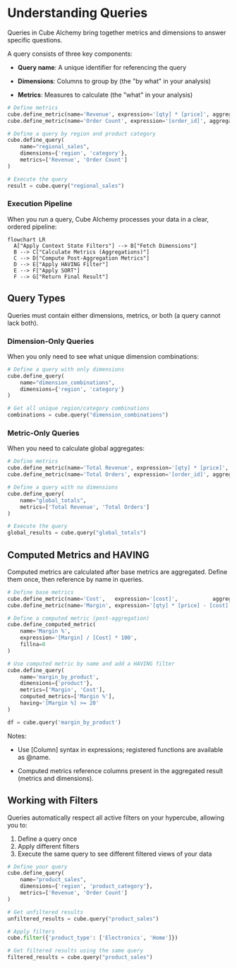 # Understanding Queries

Queries in Cube Alchemy bring together metrics and dimensions to answer specific questions.

A query consists of three key components:

- **Query name**: A unique identifier for referencing the query

- **Dimensions**: Columns to group by (the "by what" in your analysis)

- **Metrics**: Measures to calculate (the "what" in your analysis)

```python
# Define metrics
cube.define_metric(name='Revenue', expression='[qty] * [price]', aggregation='sum')
cube.define_metric(name='Order Count', expression='[order_id]', aggregation='count')

# Define a query by region and product category
cube.define_query(
    name="regional_sales",
    dimensions={'region', 'category'},
    metrics=['Revenue', 'Order Count']
)

# Execute the query
result = cube.query("regional_sales")
```

### Execution Pipeline

When you run a query, Cube Alchemy processes your data in a clear, ordered pipeline:

```mermaid
flowchart LR
  A["Apply Context State Filters"] --> B["Fetch Dimensions"]
  B --> C["Calculate Metrics (Aggregations)"]
  C --> D["Compute Post-Aggregation Metrics"]
  D --> E["Apply HAVING Filter"]
  E --> F["Apply SORT"]
  F --> G["Return Final Result"]
```

## Query Types

Queries must contain either dimensions, metrics, or both (a query cannot lack both).

### Dimension-Only Queries

When you only need to see what unique dimension combinations:

```python
# Define a query with only dimensions
cube.define_query(
    name="dimension_combinations",
    dimensions={'region', 'category'}
)

# Get all unique region/category combinations
combinations = cube.query("dimension_combinations")
```

### Metric-Only Queries

When you need to calculate global aggregates:

```python
# Define metrics
cube.define_metric(name='Total Revenue', expression='[qty] * [price]', aggregation='sum')
cube.define_metric(name='Total Orders', expression='[order_id]', aggregation='count')

# Define a query with no dimensions
cube.define_query(
    name="global_totals",
    metrics=['Total Revenue', 'Total Orders']
)

# Execute the query
global_results = cube.query("global_totals")
```

## Computed Metrics and HAVING

Computed metrics are calculated after base metrics are aggregated. Define them once, then reference by name in queries.

```python
# Define base metrics
cube.define_metric(name='Cost',   expression='[cost]',           aggregation='sum')
cube.define_metric(name='Margin', expression='[qty] * [price] - [cost]', aggregation='sum')

# Define a computed metric (post-aggregation)
cube.define_computed_metric(
    name='Margin %',
    expression='[Margin] / [Cost] * 100',
    fillna=0
)

# Use computed metric by name and add a HAVING filter
cube.define_query(
    name='margin_by_product',
    dimensions={'product'},
    metrics=['Margin', 'Cost'],
    computed_metrics=['Margin %'],
    having='[Margin %] >= 20'
)

df = cube.query('margin_by_product')
```

Notes:

- Use [Column] syntax in expressions; registered functions are available as @name.

- Computed metrics reference columns present in the aggregated result (metrics and dimensions).

## Working with Filters

Queries automatically respect all active filters on your hypercube, allowing you to:

1. Define a query once
2. Apply different filters
3. Execute the same query to see different filtered views of your data

```python
# Define your query
cube.define_query(
    name="product_sales",
    dimensions={'region', 'product_category'},
    metrics=['Revenue', 'Order Count']
)

# Get unfiltered results
unfiltered_results = cube.query("product_sales")

# Apply filters
cube.filter({'product_type': ['Electronics', 'Home']})

# Get filtered results using the same query
filtered_results = cube.query("product_sales")
```

